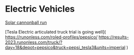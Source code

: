 # Electric Vehicles
[Solar cannonball run](
https://www.youtube.com/@solarcannonballrun/videos
)

[Tesla Electric articulated truck trial is going well](
https://runonless.com/roled-profiles/pepsico/
https://results-2023.runonless.com/truck/?day=18&depot=pepsico&truck=pepsi_tesla3&units=imperial
)
